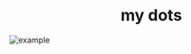 <h1 align="center">my dots</h1>

![example](https://cdn.discordapp.com/attachments/416305764106240021/1060668782915367072/image.png)
